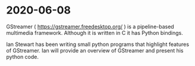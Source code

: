 # 2020-06-08

GStreamer ( https://gstreamer.freedesktop.org/ ) is a pipeline-based multimedia framework. 
Although it is written in C it has Python bindings. 

Ian Stewart has been writing small python programs that highlight features of GStreamer. 
Ian will provide an overview of GStreamer and present his python code.

